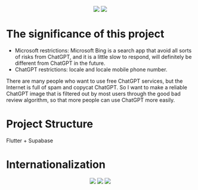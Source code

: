 <p align="center">
    <a href="READMEen.md">
        <img src="https://img.shields.io/static/v1?label=English&message=READMEen&color=green" /></a>
    <a href="README.md">
        <img src="https://img.shields.io/static/v1?label=%E4%B8%AD%E6%96%87&message=README&color=green" /></a>
</p>

# The significance of this project

- Microsoft restrictions: Microsoft Bing is a search app that avoid all sorts of risks from ChatGPT, and it is a little slow to respond, will definitely be different from ChatGPT in the future.
- ChatGPT restrictions: locale and locale mobile phone number.

There are many people who want to use free ChatGPT services, but the Internet is full of spam and copycat ChatGPT.
So I want to make a reliable ChatGPT image that is filtered out by most users through the good bad review algorithm, so that more people can use ChatGPT more easily.

# Project Structure

Flutter + Supabase

# Internationalization

<p align="center">
    <a href="https://app.localizely.com/projects/a7d8e54f-62a2-4ce1-833b-112ba69727fe/main/translations">
        <img src="https://img.shields.io/localizely/progress/a7d8e54f-62a2-4ce1-833b-112ba69727fe?token=3fc827a919a74c93a34f12ba0cfafdfc1288fe5042f949baa8c5f7214653eb8c" /></a>
    <a href="https://app.localizely.com/projects/a7d8e54f-62a2-4ce1-833b-112ba69727fe/main/translations">
        <img src="https://img.shields.io/localizely/progress/a7d8e54f-62a2-4ce1-833b-112ba69727fe?languageCode=en&token=3fc827a919a74c93a34f12ba0cfafdfc1288fe5042f949baa8c5f7214653eb8c" /></a>
    <a href="https://app.localizely.com/projects/a7d8e54f-62a2-4ce1-833b-112ba69727fe/main/translations">
        <img src="https://img.shields.io/localizely/progress/a7d8e54f-62a2-4ce1-833b-112ba69727fe?languageCode=zh&token=3fc827a919a74c93a34f12ba0cfafdfc1288fe5042f949baa8c5f7214653eb8c" /></a>
</p>


